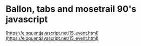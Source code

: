 # Ballon, tabs and mosetrail 90's javascript

[https://eloquentjavascript.net/15_event.html](https://eloquentjavascript.net/15_event.html)